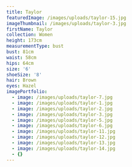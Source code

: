 ```yaml
---
title: Taylor
featuredImage: /images/uploads/taylor-15.jpg
imageThumbnail: /images/uploads/taylor-3.jpg
firstName: Taylor
collection: Women
height: 173cm
measurementType: bust
bust: 81cm
waist: 58cm
hips: 64cm
size: '6'
shoeSize: '8'
hair: Brown
eyes: Hazel
imagePortfolio:
  - image: /images/uploads/taylor-7.jpg
  - image: /images/uploads/taylor-1.jpg
  - image: /images/uploads/taylor-2.jpg
  - image: /images/uploads/taylor-3.jpg
  - image: /images/uploads/taylor-5.jpg
  - image: /images/uploads/taylor-6.jpg
  - image: /images/uploads/taylor-11.jpg
  - image: /images/uploads/taylor-12.jpg
  - image: /images/uploads/taylor-13.jpg
  - image: /images/uploads/taylor-14.jpg
  - {}
---
```


